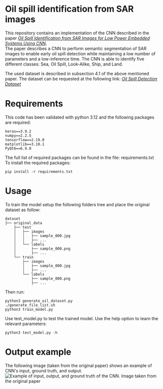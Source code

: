 # Oil spill identification from SAR images

This repository contains an implementation of the CNN described in the paper [*Oil Spill Identification from SAR Images for Low Power Embedded Systems Using CNN*](https://www.mdpi.com/2072-4292/13/18/3606).\
The paper describes a CNN to perform semantic segmentation of SAR images to enable early oil spill detection while maintaining a low number of parameters and a low-inference time.
The CNN is able to identify five different classes: Sea, Oil Spill, Look-Alike, Ship, and Land.

The used dataset is described in subsection 4.1 of the above mentioned paper.
The dataset can be requested at the following link: [*Oil Spill Detection Dataset*](https://m4d.iti.gr/oil-spill-detection-dataset/)

# Requirements
This code has been validated with python 3.12 and the following packages are required:
```
keras==3.9.2
numpy==2.2.5
tensorflow==2.19.0
matplotlib==3.10.1
PyQt6==6.9.0
```

The full list of required packages can be found in the file: requirements.txt
To install the required packages:
```
pip install -r requirements.txt
```

# Usage
To train the model setup the following folders tree and place the original dataset as follow:

```
dataset
├── original_data
    ├── test
    │   ├── images
    │   │   ├── sample_000.jpg
    │   │   ├── ...
    │   └── labels
    │       ├── sample_000.png
    │       ├── ...
    └── train
        ├── images
        │   ├── sample_000.jpg
        │   ├── ...
        └── labels
            ├── sample_000.png
            ├── ...
```

Then run:
```
python3 generate_oil_dataset.py
./generate_file_list.sh
python3 train_model.py
```

Use test_model.py to test the trained model.
Use the help option to learn the relevant parameters:
```
python3 test_model.py -h
```

# Output example
The following image (taken from the original paper) shows an example of CNN's input, ground truth, and output.
![Example of input, output, and ground truth of the CNN. Image taken from the original paper](https://www.mdpi.com/remotesensing/remotesensing-13-03606/article_deploy/html/images/remotesensing-13-03606-g004.png)
